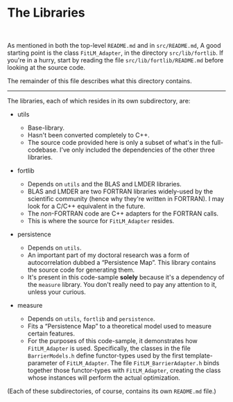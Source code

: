 The Libraries
=============

 

As mentioned in both the top-level `README.md` and in `src/README.md`,
A good starting point is the class `FitLM_Adapter`, in the directory
`src/lib/fortlib`.  If you're in a hurry, start by reading the file
`src/lib/fortlib/README.md` before looking at the source code.

The remainder of this file describes what this directory contains.

---

The libraries, each of which resides in its own subdirectory, are:

- utils
  + Base-library.
  + Hasn't been converted completely to C++.
  + The source code provided here is only a subset of what's in the
    full-codebase.  I've only included the dependencies of the other
    three libraries.

- fortlib
  + Depends on `utils` and the BLAS and LMDER libraries.
  + BLAS and LMDER are two FORTRAN libraries widely-used by the
    scientific community (hence why they're written in FORTRAN).  I
    may look for a C/C++ equivalent in the future.
  + The *non*-FORTRAN code are C++ adapters for the FORTRAN calls.
  + This is where the source for `FitLM_Adapter` resides.

- persistence
  + Depends on `utils`.
  + An important part of my doctoral research was a form of
    autocorrelation dubbed a “Persistence Map”.  This library contains
    the source code for generating them.
  + It's present in this code-sample **solely** because it's a
    dependency of the `measure` library.  You don't really need to pay
    any attention to it, unless your curious.

- measure
  + Depends on `utils`, `fortlib` and `persistence`.
  + Fits a “Persistence Map” to a theoretical model used to measure
    certain features.
  + For the purposes of this code-sample, it demonstrates how
    `FitLM_Adapter` is used.  Specifically, the classes in the
    file `BarrierModels.h` define functor-types used by the first
    template-parameter of `FitLM_Adapter`.  The file
    `FitLM_BarrierAdapter.h` binds together those functor-types with
    `FitLM_Adapter`, creating the class whose instances will perform
    the actual optimization.

(Each of these subdirectories, of course, contains its own `README.md`
file.)
